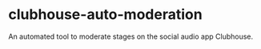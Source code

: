 # clubhouse-auto-moderation
An automated tool to moderate stages on the social audio app Clubhouse. 
